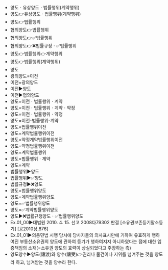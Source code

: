 - 양도ㆍ유상양도ㆍ법률행위(계약행위)
- 양도👉유상양도ㆍ법률행위(계약행위)
- 양도👉법률행위
- 협의양도👉법률행위
- 협의양도👉✅법률행위
- 협의양도👉❌법률규정ㆍ✅법률행위
- 양도👉법률행위👉계약행위
- 양도👉법률행위(계약행위)
- 양도
- 광의양도=이전
- 이전=광의양도
- 이전▶️양도
- 이전▶️협의양도
- 양도=이전ㆍ법률행위ㆍ계약
- 양도=이전ㆍ법률행위ㆍ계약ㆍ약정
- 양도=이전ㆍ법률행위ㆍ약정
- 양도=이전-법률행위-계약
- 양도=법률행위이전
- 양도=계약법률행위이전
- 양도=약정계약법률행위이전
- 양도=약정법률행위이전
- 양도=계약법률행위
- 양도=법률행위ㆍ계약
- 양도=계약
- 법률행위▶️양도
- 법률행위▶️✅양도
- 법률규정▶️❌양도
- 양도=법률행위양도
- 양도=계약법률행위양도
- 양도=✅법률행위양도
- 양도=✅계약법률행위양도
- 양도▶️❌법률규정양도ㆍ✅법률행위양도
- Ex.01_00▶️대법원 2010. 4. 15. 선고 2008다79302 판결 [소유권보존등기말소등기] [공2010상,876] 
- Ex.01_01▶️의용민법 시행 당시에 당사자들의 의사표시만에 기하여 유효하게 행하여진 부동산소유권의 양도에 관하여 등기가 행하여지지 아니하였다는 점에 대한 입증책임의 소재(=소유권 양도의 효력이 상실되었다고 주장하는 측)
- 양도양수▶️양도(讓渡)와 양수(讓受)👉권리나 물건이나 지위를 넘겨주는 것을 양도라 하고, 넘겨받는 것을 양수라 한다.
